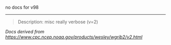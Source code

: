 no docs for v98

----

>Description: misc         really verbose (v=2)

_Docs derived from <https://www.cpc.ncep.noaa.gov/products/wesley/wgrib2/v2.html>_